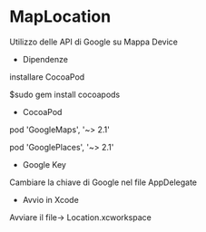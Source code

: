# MapLocation
Utilizzo delle API di Google su Mappa Device

- Dipendenze

installare CocoaPod


$sudo gem install cocoapods

- CocoaPod

pod 'GoogleMaps', '~> 2.1'

pod 'GooglePlaces', '~> 2.1'


- Google Key

Cambiare la chiave di Google nel file AppDelegate

- Avvio in Xcode

Avviare il file-> Location.xcworkspace
